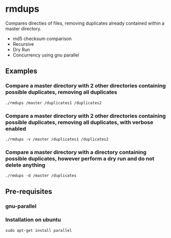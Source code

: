 # rmdups

Compares directies of files, removing duplicates already contained within a master directory. 

- md5 checksum comparison
- Recursive
- Dry Run
- Concurrency using gnu parallel

## Examples

### Compare a master directory with 2 other directories containing possible duplicates, removing all duplicates

```shell
./rmdups /master /duplicates1 /duplicates2
```

### Compare a master directory with 2 other directories containing possible duplicates, removing all duplicates, with verbose enabled

```shell
./rmdups -v /master /duplicates1 /duplicates2
```

### Compare a master directory with a directory containing possible duplicates, however perform a dry run and do not delete anything

```shell
./rmdups -d /master /duplicates
```

## Pre-requisites

### gnu-parallel

### Installation on ubuntu

```shell
sudo apt-get install parallel
```
